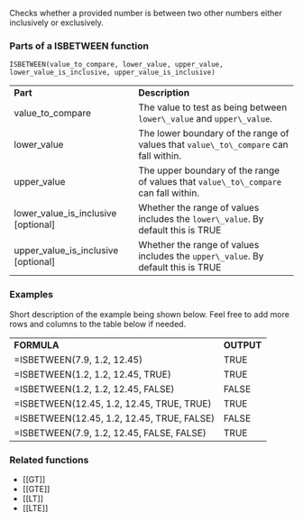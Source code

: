 Checks whether a provided number is between two other numbers either inclusively or exclusively.

### Parts of a ISBETWEEN function

`ISBETWEEN(value_to_compare, lower_value, upper_value, lower_value_is_inclusive, upper_value_is_inclusive)`

|  |  |
| --- | --- |
| **Part** | **Description** |
| value\_to\_compare | The value to test as being between `lower\_value` and `upper\_value`. |
| lower\_value | The lower boundary of the range of values that `value\_to\_compare` can fall within. |
| upper\_value | The upper boundary of the range of values that `value\_to\_compare` can fall within. |
| lower\_value\_is\_inclusive [optional] | Whether the range of values includes the `lower\_value`. By default this is TRUE |
| upper\_value\_is\_inclusive [optional] | Whether the range of values includes the `upper\_value`. By default this is TRUE |

### Examples

Short description of the example being shown below. Feel free to add more rows and columns to the table below if needed.

|  |  |
| --- | --- |
| **FORMULA** | **OUTPUT** |
| =ISBETWEEN(7.9, 1.2, 12.45) | TRUE |
| =ISBETWEEN(1.2, 1.2, 12.45, TRUE) | TRUE |
| =ISBETWEEN(1.2, 1.2, 12.45, FALSE) | FALSE |
| =ISBETWEEN(12.45, 1.2, 12.45, TRUE, TRUE) | TRUE |
| =ISBETWEEN(12.45, 1.2, 12.45, TRUE, FALSE) | FALSE |
| =ISBETWEEN(7.9, 1.2, 12.45, FALSE, FALSE) | TRUE |

### Related functions

* [[GT]]
* [[GTE]]
* [[LT]]
* [[LTE]]